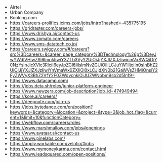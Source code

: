 - Airtel
- Urban Company
- Booking.com
- https://careers-prolifics.icims.com/jobs/intro?hashed=-435775195
- https://gridraster.com/careers-jobs/
- https://www.drishya.ai/contact-us
- https://www.zomato.com/careers
- https://www.sms-datatech.co.jp/
- https://careers.swiggy.com/#/careers?src%3Dcareers=&career_page_category%3DTechnology%26p%3DeyJwYWdlVHlwZSI6ImpkIiwiY3ZTb3VyY2UiOiJjYXJlZXJzIiwicmVxSWQiOjY0NzYsInJlcXVlc3RlciI6eyJpZCI6IiIsImNvZGUiOiIiLCJuYW1lIjoiIn0sInBhZ2UiOiJjYXJlZXJzIiwiYnVmaWx0ZXIiOi0xLCJjdXN0b21GaWVsZHMiOnsiY2FyZWVyX3BhZ2VfY2F0ZWdvcnkiOiJUZWNobm9sb2d5In19=
- https://www.datacamp.com/
- https://jobs.deta.sh/roles/junior-platform-engineer
- https://www.newzera.com/job-description?job_id=474949494
- https://kore.ai/careers/
- https://deepnote.com/join-us 
- https://jobs.bytedance.com/en/position?keywords=&category=&location=&project=&type=3&job_hot_flag=&current=1&limit=10&functionCategory=
- https://webflow.com/careers/roles
- https://www.marshmallow.com/jobs#openings
- https://www.avataar.ai/contact-us
- https://www.pinelabs.com/
- https://apply.workable.com/velotio/#jobs
- https://www.mymoneykarma.com/contact.html
- https://www.leadsquared.com/open-positions/